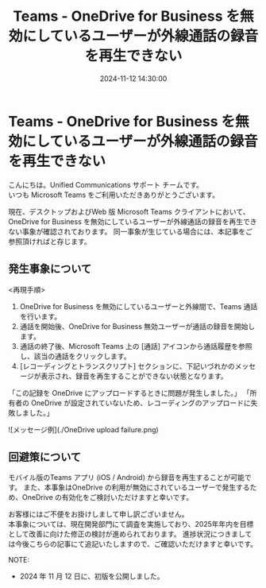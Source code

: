 ﻿---
title: Teams - OneDrive for Business を無効にしているユーザーが外線通話の録音を再生できない
date: 2024-11-12 14:30:00
tags:
  - Teams
  - Client
---

# Teams - OneDrive for Business を無効にしているユーザーが外線通話の録音を再生できない

こんにちは。Unified Communications サポート チームです。  
いつも Microsoft Teams をご利用いただきありがとうございます。  

現在、デスクトップおよびWeb 版 Microsoft Teams クライアントにおいて、OneDrive for Business を無効にしているユーザーが外線通話の録音を再生できない事象が確認されております。
同一事象が生じている場合には、本記事をご参照頂ければと存じます。

## 発生事象について
<再現手順>
1) OneDrive for Business を無効にしているユーザーと外線間で、Teams 通話を行います。
2) 通話を開始後、OneDrive for Business 無効ユーザーが通話の録音を開始します。
3) 通話の終了後、Microsoft Teams 上の [通話] アイコンから通話履歴を参照し、該当の通話をクリックします。
4) [レコーディングとトランスクリプト] セクションに、下記いづれかのメッセージが表示され、録音を再生することができない状態となります。

  「この記録を OneDrive にアップロードするときに問題が発生しました。」
  「所有者の OneDrive が設定されていないため、レコーディングのアップロードに失敗しました。」

![メッセージ例](./OneDrive upload failure.png)

## 回避策について
モバイル版のTeams アプリ (iOS / Android) から録音を再生することが可能です。
また、本事象はOneDrive の利用が無効にされているユーザーで発生するため、OneDrive の有効化をご検討いただけますと幸いです。

お客様にはご不便をお掛けしまして申し訳ございません。  
本事象については、現在開発部門にて調査を実施しており、2025年年内を目標として改善に向けた修正の検討が進められております。
進捗状況につきましては今後こちらの記事にて追記いたしますので、ご確認いただけますと幸いです。  

NOTE:  
- 2024 年 11 月 12 日に、初版を公開しました。

